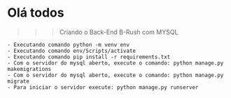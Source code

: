 # Olá todos

>>> Criando o Back-End B-Rush com MYSQL

    - Executando comando python -m venv env
    - Executando comando env/Scripts/activate
    - Executando comando pip install -r requirements.txt
    - Com o servidor do mysql aberto, execute o comando: python manage.py makemigrations
    - Com o servidor do mysql aberto, execute o comando: python manage.py migrate
    - Para iniciar o servidor execute: python manage.py runserver

    
